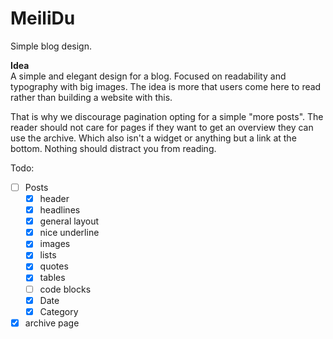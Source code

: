# MeiliDu

Simple blog design.

**Idea**  
A simple and elegant design for a blog. Focused on readability and typography with big images. The idea is more that users come here to read rather than building a website with this.

That is why we discourage pagination opting for a simple "more posts". The reader should not care for pages if they want to get an overview they can use the archive. Which also isn't a widget or anything but a link at the bottom. Nothing should distract you from reading.

Todo:

- [ ] Posts
	- [x] header
	- [x] headlines
	- [x] general layout
	- [x] nice underline
	- [x] images
	- [x] lists
	- [x] quotes
	- [x] tables
	- [ ] code blocks
	- [x] Date
	- [x] Category
- [x] archive page
